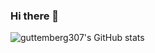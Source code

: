 ### Hi there 👋

![guttemberg307's GitHub stats](https://github-readme-stats.vercel.app/api?username=Gutemberg&show_icons=true&theme=cobalt)
